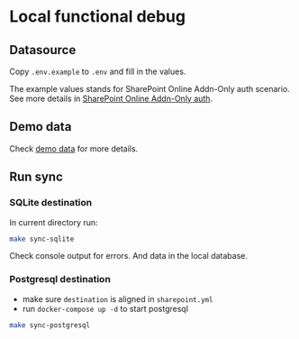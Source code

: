 # Local functional debug

## Datasource

Copy `.env.example` to `.env` and fill in the values.

The example values stands for SharePoint Online Addn-Only auth scenario. See more details in [SharePoint Online Addn-Only auth](https://go.spflow.com/auth/strategies/addin).

## Demo data

Check [demo data](./demo/README.md) for more details.

## Run sync

### SQLite destination

In current directory run:

```bash
make sync-sqlite
```

Check console output for errors. And data in the local database.

### Postgresql destination

- make sure `destination` is aligned in `sharepoint.yml`
- run `docker-compose up -d` to start postgresql

```bash
make sync-postgresql
```
